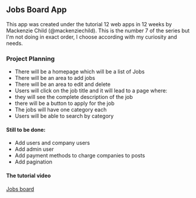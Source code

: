 ## Jobs Board App

This app was created under the tutorial 12 web apps in 12 weeks by Mackenzie Child (@mackenziechild). This is the number 7 of the series but I'm not doing in exact order, I choose according with my curiosity and needs.

### Project Planning

* There will be a homepage which will be a list of Jobs
* There will be an area to add jobs
* There will be an area to edit and delete
* Users will click on the job title and it will lead to a page where:
 * they will see the complete description of the job
 * there will be a button to apply for the job
* The jobs will have one category each
* Users will be able to search by category

#### Still to be done:
* Add users and company users
* Add admin user
* Add payment methods to charge companies to posts
* Add pagination


#### The tutorial video
[Jobs board](https://www.youtube.com/watch?v=814gCeOpM4o&index=7&list=PL23ZvcdS3XPLNdRYB_QyomQsShx59tpc-)
